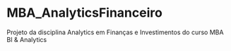 # MBA_AnalyticsFinanceiro
Projeto da disciplina Analytics em Finanças e Investimentos do curso MBA BI &amp; Analytics
